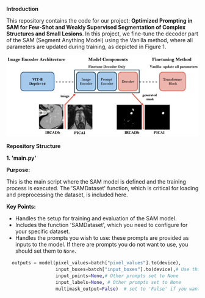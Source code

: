 **Introduction**

This repository contains the code for our project: **Optimized Prompting in SAM for Few-Shot and Weakly Supervised Segmentation of Complex Structures and Small Lesions**. In this project, we fine-tune the decoder part of the SAM (Segment Anything Model) using the Vanilla method, where all parameters are updated during training, as depicted in Figure 1. 

![Figure 1/ SAM Setup](Figure1.png)

**Repository Structure**

**1. 'main.py'**

 **Purpose:**

This is the main script where the SAM model is defined and the training process is executed. The 'SAMDataset' function, which is critical for loading and preprocessing the dataset, is included here.
 
**Key Points:**

- Handles the setup for training and evaluation of the SAM model.
- Includes the function 'SAMDataset', which you need to configure for your specific dataset.
- Handles the prompts you wish to use: these prompts are provided as inputs to the model. If there are prompts you do not want to use, you should set them to `None`.
  
```python
  outputs = model(pixel_values=batch["pixel_values"].to(device),
                  input_boxes=batch["input_boxes"].to(device),# Use this prompt
                  input_points=None,# Other prompts set to None
                  input_labels=None, # Other prompts set to None
                  multimask_output=False)  # set to 'False' if you want one mask output
